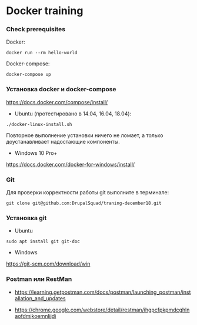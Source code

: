 # Docker training

### Check prerequisites

Docker:
```
docker run --rm hello-world
```

Docker-compose:
```
docker-compose up
```

### Установка docker и docker-compose

https://docs.docker.com/compose/install/

* Ubuntu (протестировано в 14.04, 16.04, 18.04):
```
./docker-linux-install.sh
```
Повторное выполнение установки ничего не ломает, а только доустанавливает надостающие компоненты.

* Windows 10 Pro+

https://docs.docker.com/docker-for-windows/install/

### Git
Для проверки корректности работы git выполните в терминале:
```
git clone git@github.com:DrupalSquad/traning-december18.git
```

### Установка git

* Ubuntu

```
sudo apt install git git-doc
```

* Windows

https://git-scm.com/download/win

### Postman или RestMan

* https://learning.getpostman.com/docs/postman/launching_postman/installation_and_updates

* https://chrome.google.com/webstore/detail/restman/ihgpcfpkpmdcghlnaofdmjkoemnlijdi
